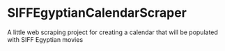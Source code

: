 # SIFFEgyptianCalendarScraper
A little web scraping project for creating a calendar that will be populated with SIFF Egyptian movies 
